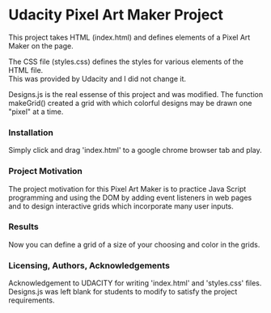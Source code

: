 # Udacity Pixel Art Maker Project

This project takes HTML (index.html) and defines elements of a Pixel Art Maker on the page.

The CSS file (styles.css) defines the styles for various elements of the HTML file.  
  This was provided by Udacity and I did not change it.
  
Designs.js is the real essense of this project and was modified.  The function makeGrid() created a grid with which
  colorful designs may be drawn one "pixel" at a time.

### Installation
Simply click and drag 'index.html' to a google chrome browser tab and play.  

### Project Motivation
The project motivation for this Pixel Art Maker is to practice Java Script programming and using the DOM by adding event listeners in web pages and to design interactive grids which incorporate many user inputs.

### Results
Now you can define a grid of a size of your choosing and color in the grids.

### Licensing, Authors, Acknowledgements
Acknowledgement to UDACITY for writing 'index.html' and 'styles.css' files.  Designs.js was left blank for students to modify to satisfy the project requirements.
